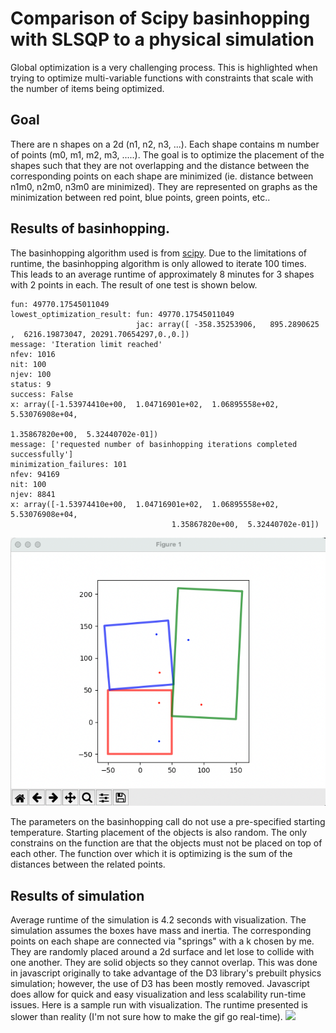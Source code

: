 # Comparison of Scipy basinhopping with SLSQP to a physical simulation
Global optimization is a very challenging process. This is highlighted when trying to optimize multi-variable functions with constraints that scale with the number of items being optimized.

## Goal
There are n shapes on a 2d  (n1, n2, n3, ...). Each shape contains m number of points (m0, m1, m2, m3, .....). The goal is to optimize the placement of the shapes such that they are not overlapping and the distance between the corresponding points on each shape are minimized (ie. distance between n1m0, n2m0, n3m0 are minimized). They are represented on graphs as the minimization between red point, blue points, green points, etc..

## Results of basinhopping.
The basinhopping algorithm used is from [scipy](https://docs.scipy.org/doc/scipy/reference/generated/scipy.optimize.basinhopping.html). Due to the limitations of runtime, the basinhopping algorithm is only allowed to iterate 100 times. This leads to an average runtime of approximately 8 minutes for 3 shapes with 2 points in each. The result of one test is shown below.

```
fun: 49770.17545011049
lowest_optimization_result: fun: 49770.17545011049
                            jac: array([ -358.35253906,   895.2890625 ,  6216.19873047, 20291.70654297,0.,0.])
message: 'Iteration limit reached'
nfev: 1016
nit: 100
njev: 100
status: 9
success: False
x: array([-1.53974410e+00,  1.04716901e+02,  1.06895558e+02,  5.53076908e+04,
                                                              1.35867820e+00,  5.32440702e-01])
message: ['requested number of basinhopping iterations completed successfully']
minimization_failures: 101
nfev: 94169
nit: 100
njev: 8841
x: array([-1.53974410e+00,  1.04716901e+02,  1.06895558e+02,  5.53076908e+04,
                                    1.35867820e+00,  5.32440702e-01])
```
![](/visual_src/basinhopping.png)

The parameters on the basinhopping call do not use a pre-specified starting temperature. Starting placement of the objects is also random. The only constrains on the function are that the objects must not be placed on top of each other. The function over which it is optimizing is the sum of the distances between the related points.


## Results of simulation
Average runtime of the simulation is 4.2 seconds with visualization. The simulation assumes the boxes have mass and inertia. The corresponding points on each shape are connected via "springs" with a k chosen by me. They are randomly placed around a 2d surface and let lose to collide with one another. They are solid objects so they cannot overlap. This was done in javascript originally to take advantage of the D3 library's prebuilt physics simulation; however, the use of D3 has been mostly removed. Javascript does allow for quick and easy visualization and less scalability run-time issues. 
Here is a sample run with visualization. The runtime presented is slower than reality (I'm not sure how to make the gif go real-time).
![](https://i.imgur.com/pueItCy.gif)
